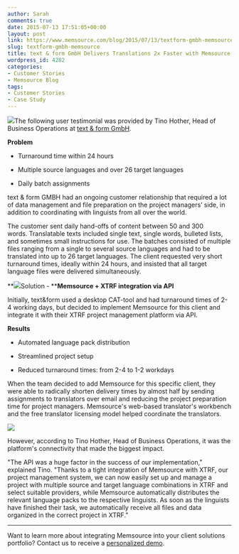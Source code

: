 ```yaml
---
author: Sarah
comments: true
date: 2015-07-13 17:51:05+00:00
layout: post
link: https://www.memsource.com/blog/2015/07/13/textform-gmbh-memsource/
slug: textform-gmbh-memsource
title: text & form GmbH Delivers Translations 2x Faster with Memsource
wordpress_id: 4282
categories:
- Customer Stories
- Memsource Blog
tags:
- Customer Stories
- Case Study
---
```


![](/wp-content/uploads/2015/07/Untitled.png)The following user testimonial was provided by Tino Hother, Head of Business Operations at [text & form GmbH](http://www.textform.com/).

<!-- more -->

**Problem**



 	
  * Turnaround time within 24 hours

 	
  * Multiple source languages and over 26 target languages

 	
  * Daily batch assignments


text & form GMBH had an ongoing customer relationship that required a lot of data management and file preparation on the project managers’ side, in addition to coordinating with linguists from all over the world.

The customer sent daily hand-offs of content between 50 and 300 words. Translatable texts included single text, single words, bulleted lists, and sometimes small instructions for use. The batches consisted of multiple files ranging from a single to several source languages and had to be translated into up to 26 target languages. The client requested very short turnaround times, ideally within 24 hours, and insisted that all target language files were delivered simultaneously.

**[![](/uploads/2015/07/XTRF-Integration-Graphic-300x300.png)](/uploads/2015/07/XTRF-Integration-Graphic.png)Solution - ****Memsource + XTRF integration via API**

Initially, text&form used a desktop CAT-tool and had turnaround times of 2-4 working days, but decided to implement Memsource for this client and integrate it with their XTRF project management platform via API.

**Results**



 	
  * Automated language pack distribution

 	
  * Streamlined project setup

 	
  * Reduced turnaround times: from 2-4 to 1-2 workdays


When the team decided to add Memsource for this specific client, they were able to radically shorten delivery times by almost half by sending assignments to translators over email and reducing the project preparation time for project managers. Memsource's web-based translator's workbench and the free translator licensing model helped coordinate the translators.

![](/uploads/2015/07/tino_circle-300x300.jpg)

However, according to Tino Hother, Head of Business Operations, it was the platform's connectivity that made the biggest impact.

"The API was a huge factor in the success of our implementation," explained Tino. "Thanks to a tight integration of Memsource with XTRF, our project management system, we can now easily set up and manage a project with multiple source and target language combinations in XTRF and select suitable providers, while Memsource automatically distributes the relevant language packs to the respective linguists. As soon as the linguists have finished their task, we automatically receive all files and data organized in the correct project in XTRF."

---

Want to learn more about integrating Memsource into your client solutions portfolio? Contact us to receive a [personalized demo](https://www.memsource.com/demo/).
